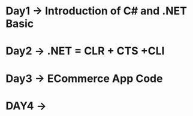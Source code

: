 # Day1 -> Introduction of C# and .NET Basic
# Day2 -> .NET = CLR + CTS +CLI
# Day3 -> ECommerce App Code
# DAY4 -> 
